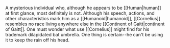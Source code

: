 A mysterious individual who, although he appears to be <span class="races">[[Human|human]]</span> at first glance, most definitely is not.
Although his speech, actions, and other characteristics mark him as a <span class="races">[[Humanoid|humanoid]]</span>, <span class="people">[[Cornelius]]</span> resembles no race living anywhere else in the <span class="political-bodies-places">[[Continent of Gaitt|continent of Gaitt]]</span>.
One must wonder what use <span class="people">[[Cornelius]]</span> might find for his trademark 
dilapidated bat umbrella.
One thing is certain--he can't be using it to keep the rain off his head.